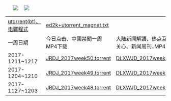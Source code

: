 <TABLE>
     <tbody>  
       <IMG SRC="https://github.com/goodabc/news/blob/master/Bt_Emule/bt.jpg">
      <IMG SRC="https://github.com/goodabc/news/blob/master/Bt_Emule/y_0034.gif">         
       <td><a href='https://github.com/goodabc/news/blob/master/Bt_Emule/Bt_Emule.zip'>utorrent(bt)、电骡程式</a></td>
       <td><a href='https://github.com/goodabc/news/blob/master/Bt_Emule/ed2k.txt'>ed2k+utorrent_magnet.txt</a></td>
   <tr>
       <td>一周日期</td>
       <td>今日点击、中國禁聞一周MP4下载</td>
	  <td>大陆新闻解讀、热点互动、世事关心、新闻周刊..MP4下载</td>
     </tr>
         <tr>
       <td>2017-1211~1217</td>
       <td><a href='https://github.com/goodabc/news/blob/master/Bt_Emule/JRDJ_2017week50.torrent'>JRDJ_2017week50.torrent</a></td>
       <td><a href='https://github.com/goodabc/news/blob/master/Bt_Emule/DLXWJD_2017week50.torrent'>DLXWJD_2017week50.torrent</a></td>     
     <tr>	      
         <tr>
       <td>2017-1204~1210</td>
       <td><a href='https://github.com/goodabc/news/blob/master/Bt_Emule/JRDJ_2017week49.torrent'>JRDJ_2017week49.torrent</a></td>
       <td><a href='https://github.com/goodabc/news/blob/master/Bt_Emule/DLXWJD_2017week49.torrent'>DLXWJD_2017week49.torrent</a></td>     
     <tr>
       <td>2017-1127~1203</td>
       <td><a href='https://github.com/goodabc/news/blob/master/Bt_Emule/JRDJ_2017week48.torrent'>JRDJ_2017week48.torrent</a></td>
       <td><a href='https://github.com/goodabc/news/blob/master/Bt_Emule/DLXWJD_2017week48.torrent'>DLXWJD_2017week48.torrent</a></td>
     </tr>                  
   </tbody>
  </TABLE>
